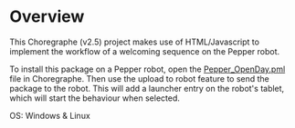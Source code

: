# Overview

This Choregraphe (v2.5) project makes use of HTML/Javascript to implement the workflow of a welcoming sequence on the Pepper robot. 

To install this package on a Pepper robot, open the [Pepper_OpenDay.pml](https://github.com/melhood/Robofield/blob/main/Pepper/Pepper%20Projects/Pepper_OpenDay/Pepper_OpenDay.pml) file in Choregraphe. Then use the upload to robot feature to send the package to the robot. This will add a launcher entry on the robot's tablet, which will start the behaviour when selected.

OS: Windows & Linux

